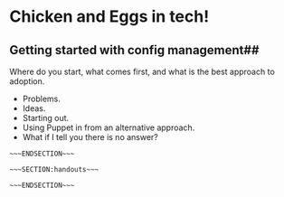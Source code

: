 <!SLIDE>
# Chicken and Eggs in tech! #
## Getting started with config management##

Where do you start, what comes first, and what is the best approach to adoption. 

* Problems.
* Ideas.
* Starting out.
* Using Puppet in from an alternative approach.
* What if I tell you there is no answer?



~~~SECTION:notes~~~
~~~ENDSECTION~~~

~~~SECTION:handouts~~~

~~~ENDSECTION~~~

